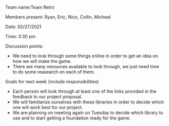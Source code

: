 Team name:Team Retro

Members present: Ryan, Eric, Nico, Collin, Micheal

Date: 02/27/2021

Time: 3:30 pm

Discussion points: 

* We need to look through some things online in order to get an idea on how we will make the game.
* There are many resources available to look through, we just need time to do some reasearch on each of them.

Goals for next week (include responsibilities)

* Each person will look through at least one of the links provided in the feedback to our project proposal. 
* We will familiarize ourselves with these libraries in order to decide which one will work best for our project.
* We are planning on meeting again on Tuesday to decide which library to use and to start getting a foundation ready for the game.